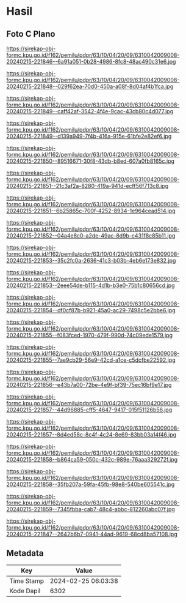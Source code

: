 # Hasil

## Foto C Plano

https://sirekap-obj-formc.kpu.go.id/f162/pemilu/pdpr/63/10/04/20/09/6310042009008-20240215-221846--6a91a051-0b28-4986-8fc8-48ac490c31e6.jpg

https://sirekap-obj-formc.kpu.go.id/f162/pemilu/pdpr/63/10/04/20/09/6310042009008-20240215-221848--029f62ea-70d0-450a-a08f-8d04af4b1fca.jpg

https://sirekap-obj-formc.kpu.go.id/f162/pemilu/pdpr/63/10/04/20/09/6310042009008-20240215-221849--caff42af-3542-4f4e-9cac-43cb80c4d077.jpg

https://sirekap-obj-formc.kpu.go.id/f162/pemilu/pdpr/63/10/04/20/09/6310042009008-20240215-221849--d139a949-7f4b-416a-915e-61bfe2e82ef6.jpg

https://sirekap-obj-formc.kpu.go.id/f162/pemilu/pdpr/63/10/04/20/09/6310042009008-20240215-221850--89516671-30f8-43db-b8ed-607a0fb8165c.jpg

https://sirekap-obj-formc.kpu.go.id/f162/pemilu/pdpr/63/10/04/20/09/6310042009008-20240215-221851--21c3af2a-8280-419a-941d-ecff56f713c8.jpg

https://sirekap-obj-formc.kpu.go.id/f162/pemilu/pdpr/63/10/04/20/09/6310042009008-20240215-221851--6b25865c-700f-4252-8934-1e964cead514.jpg

https://sirekap-obj-formc.kpu.go.id/f162/pemilu/pdpr/63/10/04/20/09/6310042009008-20240215-221852--04a4e8c0-a2de-49ac-8d9b-c431f8c85b11.jpg

https://sirekap-obj-formc.kpu.go.id/f162/pemilu/pdpr/63/10/04/20/09/6310042009008-20240215-221853--35c2fc0a-2636-41c3-b03b-4eb6e173e832.jpg

https://sirekap-obj-formc.kpu.go.id/f162/pemilu/pdpr/63/10/04/20/09/6310042009008-20240215-221853--2eee54de-b115-4d1b-b3e0-75b1c80656cd.jpg

https://sirekap-obj-formc.kpu.go.id/f162/pemilu/pdpr/63/10/04/20/09/6310042009008-20240215-221854--df0cf87b-b921-45a0-ac29-7498c5e2bbe6.jpg

https://sirekap-obj-formc.kpu.go.id/f162/pemilu/pdpr/63/10/04/20/09/6310042009008-20240215-221855--f083fced-1970-479f-990d-74c09ede1579.jpg

https://sirekap-obj-formc.kpu.go.id/f162/pemilu/pdpr/63/10/04/20/09/6310042009008-20240215-221855--7ae9cb29-56e9-42cd-a1ce-c5dcfbe22592.jpg

https://sirekap-obj-formc.kpu.go.id/f162/pemilu/pdpr/63/10/04/20/09/6310042009008-20240215-221856--e43b7a00-72be-4e9f-bf39-75ec16bf9e17.jpg

https://sirekap-obj-formc.kpu.go.id/f162/pemilu/pdpr/63/10/04/20/09/6310042009008-20240215-221857--44d96885-cff5-4647-9417-015f51126b56.jpg

https://sirekap-obj-formc.kpu.go.id/f162/pemilu/pdpr/63/10/04/20/09/6310042009008-20240215-221857--8d4ed58c-8c4f-4c24-8e69-83bb03a14f46.jpg

https://sirekap-obj-formc.kpu.go.id/f162/pemilu/pdpr/63/10/04/20/09/6310042009008-20240215-221858--b864ca59-050c-432c-989e-76aaa329272f.jpg

https://sirekap-obj-formc.kpu.go.id/f162/pemilu/pdpr/63/10/04/20/09/6310042009008-20240215-221858--35fb207a-59fa-45fb-98e8-540be605541c.jpg

https://sirekap-obj-formc.kpu.go.id/f162/pemilu/pdpr/63/10/04/20/09/6310042009008-20240215-221859--7345fbba-cab7-48c4-abbc-812260abc07f.jpg

https://sirekap-obj-formc.kpu.go.id/f162/pemilu/pdpr/63/10/04/20/09/6310042009008-20240215-221847--2642b6b7-0941-44ad-9619-68cd8ba57108.jpg


## Metadata

| Key        | Value               |
| ---------- | ------------------- |
| Time Stamp | 2024-02-25 06:03:38 |
| Kode Dapil | 6302                |



